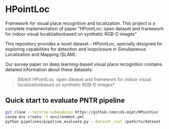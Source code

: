 # HPointLoc
Framework for visual place recognition and localization. This project is a complete implementation of paper "HPointLoc: open dataset and framework for indoor visual localizationbased on synthetic RGB-D images"

This repository provides a novel dataset - HPointLoc, specially designed for exploring capabilities for detection and loopclosure in Simultaneous Localization and Mapping (SLAM).

Our survey paper on deep learning-based visual place recognition contains detailed information about these datasets:
> BibteX
> HPointLoc: open dataset and framework for indoor visual localizationbased on synthetic RGB-D images*

## Quick start to evaluate PNTR pipeline

```bash
git clone --recurse-submodules https://github.com/cds-mipt/HPointLoc
conda env create -f environment.yml
python pipelines/pipeline_evaluate.py --dataset_root /path/to/dataset --image-retrieval 'patchnetvlad' --keypoints-matching 'superpoint_superglue' --optimizer-cloud 'teaser' -f  
```

